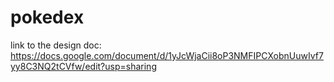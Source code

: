 # pokedex



link to the design doc: https://docs.google.com/document/d/1yJcWjaCii8oP3NMFIPCXobnUuwIvf7yy8C3NQ2tCVfw/edit?usp=sharing
